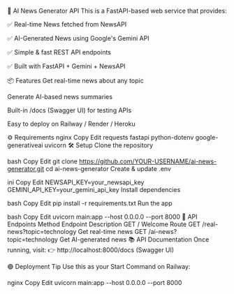 📰 AI News Generator API
This is a FastAPI-based web service that provides:

✅ Real-time News fetched from NewsAPI

✅ AI-Generated News using Google's Gemini API

✅ Simple & fast REST API endpoints

✅ Built with FastAPI + Gemini + NewsAPI

📦 Features
Get real-time news about any topic

Generate AI-based news summaries

Built-in /docs (Swagger UI) for testing APIs

Easy to deploy on Railway / Render / Heroku

⚙️ Requirements
nginx
Copy
Edit
requests
fastapi
python-dotenv
google-generativeai
uvicorn
🛠️ Setup
Clone the repository

bash
Copy
Edit
git clone https://github.com/YOUR-USERNAME/ai-news-generator.git
cd ai-news-generator
Create & update .env

ini
Copy
Edit
NEWSAPI_KEY=your_newsapi_key
GEMINI_API_KEY=your_gemini_api_key
Install dependencies

bash
Copy
Edit
pip install -r requirements.txt
Run the app

bash
Copy
Edit
uvicorn main:app --host 0.0.0.0 --port 8000
🚀 API Endpoints
Method	Endpoint	Description
GET	/	Welcome Route
GET	/real-news?topic=technology	Get real-time news
GET	/ai-news?topic=technology	Get AI-generated news
📚 API Documentation
Once running, visit:
👉 http://localhost:8000/docs (Swagger UI)

🟣 Deployment Tip
Use this as your Start Command on Railway:

nginx
Copy
Edit
uvicorn main:app --host 0.0.0.0 --port 8000
